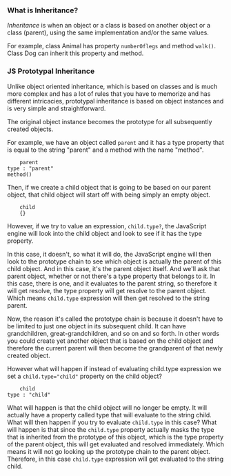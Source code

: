 ### What is Inheritance?
_Inheritance_ is when an object or a class is based on another object or a class (parent), using the same implementation and/or the same values.

For example, class Animal has property `numberOflegs` and method `walk()`. Class Dog can inherit this property and method.

### JS Prototypal Inheritance
Unlike object oriented inheritance, which is based on classes and is much more complex and has a lot of rules that you have to memorize and has different intricacies, prototypal inheritance is based on object instances and is very simple and straightforward. 

The original object instance becomes the prototype for all subsequently created objects. 

For example, we have an object called `parent` and it has a type property that is equal to the string "parent" and a method with the name "method".
```
    parent
type : "parent"
method()
```
Then, if we create a child object that is going to be based on our parent object, that child object will start off with being simply an empty object. 
```
    child
    {}
```
However, if we try to value an expression, `child.type?`, the JavaScript engine will look into the child object and look to see if it has the type property. 

In this case, it doesn't, so what it will do, the JavaScript engine will then look to the prototype chain to see which object is actually the parent of this child object. And in this case, it's the parent object itself. And we'll ask that parent object, whether or not there's a type property that belongs to it. In this case, there is one, and it evaluates to the parent string, so therefore it will get resolve, the type property will get resolve to the parent object. Which means `child.type` expression will then get resolved to the string parent. 

Now, the reason it's called the prototype chain is because it doesn't have to be limited to just one object in its subsequent child. It can have grandchildren, great-grandchildren, and so on and so forth. In other words you could create yet another object that is based on the child object and therefore the current parent will then become the grandparent of that newly created object. 

However what will happen if instead of evaluating child.type expression we set a `child.type="child"` property on the child object? 
```
    child
type : "child"
```
What will happen is that the child object will no longer be empty. It will actually have a property called type that will evaluate to the string child. What will then happen if you try to evaluate `child.type` in this case? What will happen is that since the `child.type` property actually masks the type that is inherited from the prototype of this object, which is the type property of the parent object, this will get evaluated and resolved immediately. Which means it will not go looking up the prototype chain to the parent object. Therefore, in this case `child.type` expression will get evaluated to the string child.